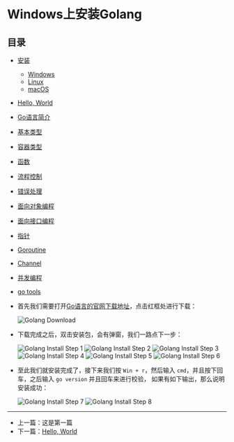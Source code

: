 # Windows上安装Golang

## 目录

- [安装](./installation_linux.md)
    - [Windows](./installation_windows.md)
    - [Linux](./installation_linux.md)
    - [macOS](./installation_mac_os.md)
- [Hello, World](./hello_world.md)
- [Go语言简介](./intro.md)
- [基本类型](./basic_types.md)
- [容器类型](./composite_types.md)
- [函数](./function.md)
- [流程控制](./flow.md)
- [错误处理](./errors.md)
- [面向对象编程](./oo.md)
- [面向接口编程](./interface.md)
- [指针](./pointers.md)
- [Goroutine](./goroutine.md)
- [Channel](./channel.md)
- [并发编程](./concurrency.md)
- [go tools](./go_tool.md)

- 首先我们需要打开[Go语言的官网下载地址](https://golang.org/dl/)，点击红框处进行下载：

    ![Golang Download](./img/golang_dl_windows.png)

- 下载完成之后，双击安装包，会有弹窗，我们一路点下一步：

    ![Golang Install Step 1](./img/go_install_windows_step1.png)
    ![Golang Install Step 2](./img/go_install_windows_step2.png)
    ![Golang Install Step 3](./img/go_install_windows_step3.png)
    ![Golang Install Step 4](./img/go_install_windows_step4.png)
    ![Golang Install Step 5](./img/go_install_windows_step5.png)
    ![Golang Install Step 6](./img/go_install_windows_step6.png)

- 至此我们就安装完成了，接下来我们按 `Win + r`，然后输入 `cmd`，并且按下回车，之后输入 `go version` 并且回车来进行校验，
如果有如下输出，那么说明安装成功：

    ![Golang Install Step 7](./img/go_install_windows_step7.png)
    ![Golang Install Step 8](./img/go_install_windows_step8.png)

---

- 上一篇：这是第一篇
- 下一篇：[Hello, World](./hello_world.md)
